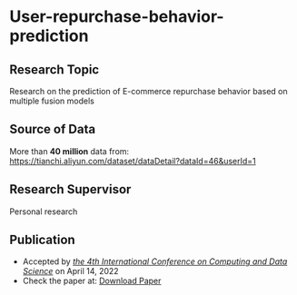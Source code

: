 # User-repurchase-behavior-prediction

## Research Topic
Research on the prediction of E-commerce repurchase behavior based on multiple fusion models

## Source of Data
More than **40 million** data from: https://tianchi.aliyun.com/dataset/dataDetail?dataId=46&userId=1

## Research Supervisor
Personal research

## Publication
* Accepted by [_the 4th International Conference on Computing and Data Science_](https://www.confcds.org/index.html) on April 14, 2022  
* Check the paper at: [Download Paper](https://ace.ewapublishing.org/media/f0a43ac0884f465ca2f1847881bf9fc2.marked_O0HYNnn.pdf)
